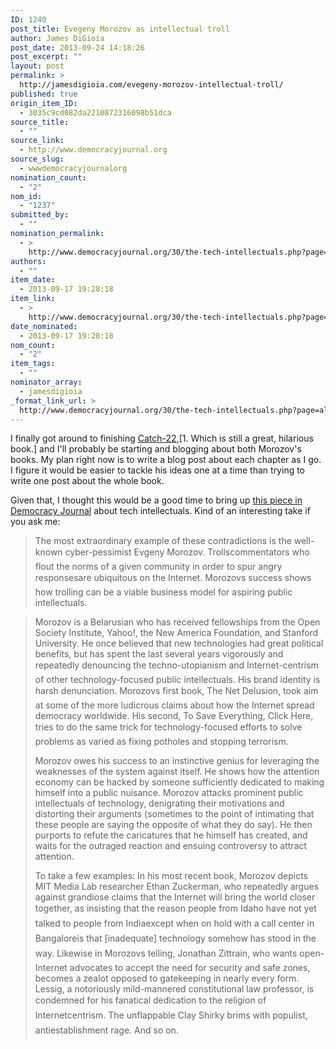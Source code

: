 ```yaml
---
ID: 1240
post_title: Evegeny Morozov as intellectual troll
author: James DiGioia
post_date: 2013-09-24 14:18:26
post_excerpt: ""
layout: post
permalink: >
  http://jamesdigioia.com/evegeny-morozov-intellectual-troll/
published: true
origin_item_ID:
  - 3035c9cd082da2210872316098b51dca
source_title:
  - ""
source_link:
  - http://www.democracyjournal.org
source_slug:
  - wwwdemocracyjournalorg
nomination_count:
  - "2"
nom_id:
  - "1237"
submitted_by:
  - ""
nomination_permalink:
  - >
    http://www.democracyjournal.org/30/the-tech-intellectuals.php?page=all
authors:
  - ""
item_date:
  - 2013-09-17 19:28:18
item_link:
  - >
    http://www.democracyjournal.org/30/the-tech-intellectuals.php?page=all
date_nominated:
  - 2013-09-17 19:28:18
nom_count:
  - "2"
item_tags:
  - ""
nominator_array:
  - jamesdigioia
_format_link_url: >
  http://www.democracyjournal.org/30/the-tech-intellectuals.php?page=all
---
```

I finally got around to finishing [Catch-22][1],[1. Which is still a great, hilarious book.] and I'll probably be starting and blogging about both Morozov's books. My plan right now is to write a blog post about each chapter as I go. I figure it would be easier to tackle his ideas one at a time than trying to write one post about the whole book.

Given that, I thought this would be a good time to bring up [this piece in Democracy Journal][2] about tech intellectuals. Kind of an interesting take if you ask me:

> The most extraordinary example of these contradictions is the well-known cyber-pessimist Evgeny Morozov. Trollscommentators who flout the norms of a given community in order to spur angry responsesare ubiquitous on the Internet. Morozovs success shows how trolling can be a viable business model for aspiring public intellectuals.

<!--more-->

> Morozov is a Belarusian who has received fellowships from the Open Society Institute, Yahoo!, the New America Foundation, and Stanford University. He once believed that new technologies had great political benefits, but has spent the last several years vigorously and repeatedly denouncing the techno-utopianism and Internet-centrism of other technology-focused public intellectuals. His brand identity is harsh denunciation. Morozovs first book, The Net Delusion, took aim at some of the more ludicrous claims about how the Internet spread democracy worldwide. His second, To Save Everything, Click Here, tries to do the same trick for technology-focused efforts to solve problems as varied as fixing potholes and stopping terrorism.
> 
> Morozov owes his success to an instinctive genius for leveraging the weaknesses of the system against itself. He shows how the attention economy can be hacked by someone sufficiently dedicated to making himself into a public nuisance. Morozov attacks prominent public intellectuals of technology, denigrating their motivations and distorting their arguments (sometimes to the point of intimating that these people are saying the opposite of what they do say). He then purports to refute the caricatures that he himself has created, and waits for the outraged reaction and ensuing controversy to attract attention.
> 
> To take a few examples: In his most recent book, Morozov depicts MIT Media Lab researcher Ethan Zuckerman, who repeatedly argues against grandiose claims that the Internet will bring the world closer together, as insisting that the reason people from Idaho have not yet talked to people from Indiaexcept when on hold with a call center in Bangaloreis that [inadequate] technology somehow has stood in the way. Likewise in Morozovs telling, Jonathan Zittrain, who wants open-Internet advocates to accept the need for security and safe zones, becomes a zealot opposed to gatekeeping in nearly every form. Lessig, a notoriously mild-mannered constitutional law professor, is condemned for his fanatical dedication to the religion of Internetcentrism. The unflappable Clay Shirky brims with populist, antiestablishment rage. And so on.

 [1]: http://www.amazon.com/Catch-22-Anniversary-Edition-Joseph-Heller/dp/1451626657
 [2]: http://www.democracyjournal.org/30/the-tech-intellectuals.php?page=all